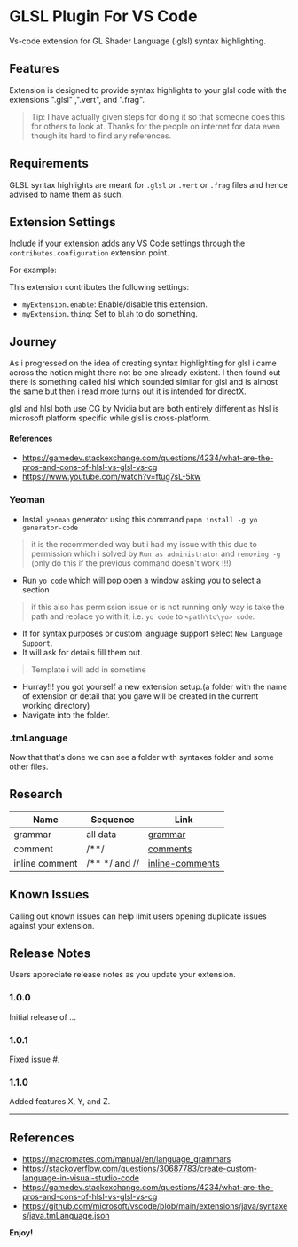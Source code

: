 
# GLSL Plugin For VS Code

Vs-code extension for GL Shader Language (.glsl) syntax highlighting.

## Features

Extension is designed to provide syntax highlights to your glsl code with the extensions ".glsl" ,".vert", and ".frag".

> Tip: I have actually given steps for doing it so that someone does this for others to look at. Thanks for the people on internet for data even though its hard to find any references.

## Requirements

GLSL syntax highlights are meant for `.glsl` or `.vert` or `.frag` files and hence advised to name them as such.

## Extension Settings

Include if your extension adds any VS Code settings through the `contributes.configuration` extension point.

For example:

This extension contributes the following settings:

* `myExtension.enable`: Enable/disable this extension.
* `myExtension.thing`: Set to `blah` to do something.

## Journey
As i progressed on the idea of creating syntax highlighting for glsl i came across the notion might there not be one already existent. I then found out there is something called hlsl which sounded similar for glsl and is almost the same but then i read more turns out it is intended for directX.

glsl and hlsl both use CG by Nvidia but are both entirely different as hlsl is microsoft platform specific while glsl is cross-platform.
#### References

 - https://gamedev.stackexchange.com/questions/4234/what-are-the-pros-and-cons-of-hlsl-vs-glsl-vs-cg  
 - https://www.youtube.com/watch?v=ftug7sL-5kw	

### Yeoman
 - Install `yeoman` generator using this command
  `pnpm install -g yo generator-code` 
 >it is the recommended way but i had my issue with this due to permission which i solved by `Run as administrator` and `removing -g` (only do this if the previous command doesn't work !!!)
 - Run `yo code` which will pop open a window asking you to select a section
 > if this also has permission issue or is not running only way is take the path and replace yo with it, i.e. `yo code` to `<path\to\yo> code`.
 -  If for syntax purposes or custom language support select 
 `New Language Support`.
 - It will ask for details fill them out. 
 >Template i will add in sometime
 - Hurray!!! you got yourself a new extension setup.(a folder with the name of extension or detail that you gave will be created in the current working directory)
 - Navigate into the folder.
 
 ### .tmLanguage

Now that that's done we can see a folder with syntaxes folder and some other files.
   
 ## Research

|  Name| Sequence | Link | 
|--|--|--| 
| grammar |all data| [grammar](./documents/grammar.md) |
| comment | /**/ |[comments](./documents/comments.md)|
| inline comment |/** */ and //| [inline-comments](./documents/inline-comments.md) |








## Known Issues

Calling out known issues can help limit users opening duplicate issues against your extension.

## Release Notes

Users appreciate release notes as you update your extension.

### 1.0.0

Initial release of ...

### 1.0.1

Fixed issue #.

### 1.1.0

Added features X, Y, and Z.

---
## References

 - https://macromates.com/manual/en/language_grammars
 - https://stackoverflow.com/questions/30687783/create-custom-language-in-visual-studio-code
 - https://gamedev.stackexchange.com/questions/4234/what-are-the-pros-and-cons-of-hlsl-vs-glsl-vs-cg
 - https://github.com/microsoft/vscode/blob/main/extensions/java/syntaxes/java.tmLanguage.json


**Enjoy!**
